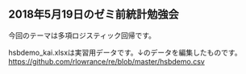 ## 2018年5月19日のゼミ前統計勉強会

今回のテーマは多項ロジスティック回帰です。

hsbdemo_kai.xlsxは実習用データです。↓のデータを編集したものです。  
https://github.com/rlowrance/re/blob/master/hsbdemo.csv


